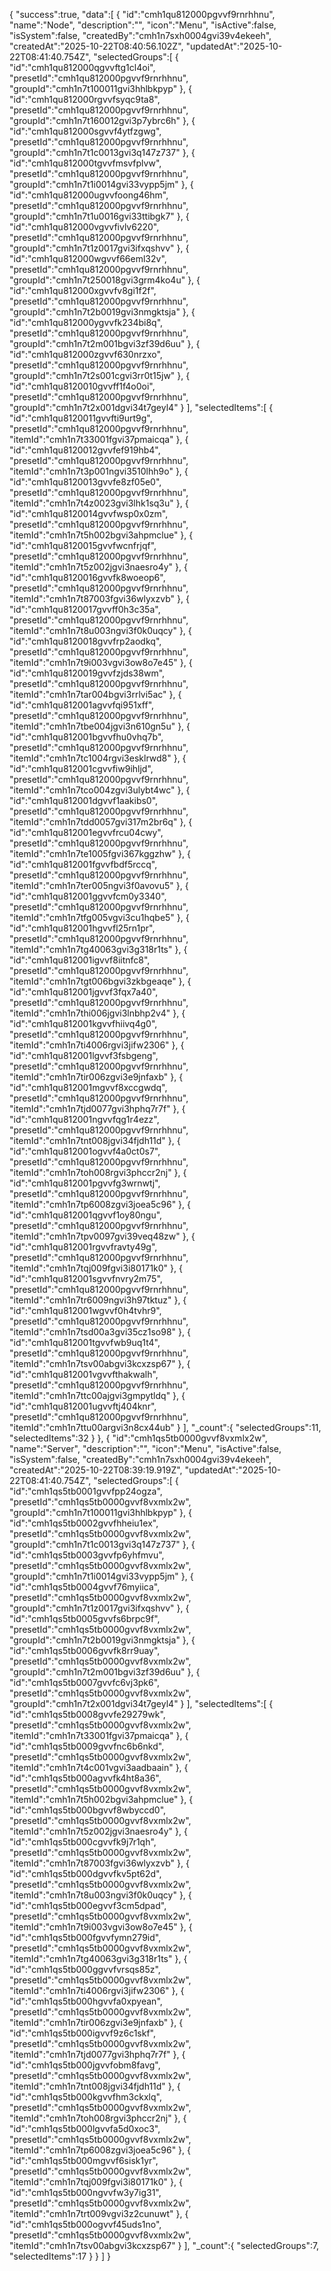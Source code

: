 {
   "success":true,
   "data":[
      {
         "id":"cmh1qu812000pgvvf9rnrhhnu",
         "name":"Node",
         "description":"",
         "icon":"Menu",
         "isActive":false,
         "isSystem":false,
         "createdBy":"cmh1n7sxh0004gvi39v4ekeeh",
         "createdAt":"2025-10-22T08:40:56.102Z",
         "updatedAt":"2025-10-22T08:41:40.754Z",
         "selectedGroups":[
            {
               "id":"cmh1qu812000qgvvftg1cl4oi",
               "presetId":"cmh1qu812000pgvvf9rnrhhnu",
               "groupId":"cmh1n7t100011gvi3hhlbkpyp"
            },
            {
               "id":"cmh1qu812000rgvvfsyqc9ta8",
               "presetId":"cmh1qu812000pgvvf9rnrhhnu",
               "groupId":"cmh1n7t160012gvi3p7ybrc6h"
            },
            {
               "id":"cmh1qu812000sgvvf4ytfzgwg",
               "presetId":"cmh1qu812000pgvvf9rnrhhnu",
               "groupId":"cmh1n7t1c0013gvi3q147z737"
            },
            {
               "id":"cmh1qu812000tgvvfmsvfplvw",
               "presetId":"cmh1qu812000pgvvf9rnrhhnu",
               "groupId":"cmh1n7t1i0014gvi33vypp5jm"
            },
            {
               "id":"cmh1qu812000ugvvfoong46hm",
               "presetId":"cmh1qu812000pgvvf9rnrhhnu",
               "groupId":"cmh1n7t1u0016gvi33ttibgk7"
            },
            {
               "id":"cmh1qu812000vgvvfivlv6220",
               "presetId":"cmh1qu812000pgvvf9rnrhhnu",
               "groupId":"cmh1n7t1z0017gvi3ifxqshvv"
            },
            {
               "id":"cmh1qu812000wgvvf66eml32v",
               "presetId":"cmh1qu812000pgvvf9rnrhhnu",
               "groupId":"cmh1n7t250018gvi3grm4ko4u"
            },
            {
               "id":"cmh1qu812000xgvvfv8gi1f2f",
               "presetId":"cmh1qu812000pgvvf9rnrhhnu",
               "groupId":"cmh1n7t2b0019gvi3nmgktsja"
            },
            {
               "id":"cmh1qu812000ygvvfk234bi8q",
               "presetId":"cmh1qu812000pgvvf9rnrhhnu",
               "groupId":"cmh1n7t2m001bgvi3zf39d6uu"
            },
            {
               "id":"cmh1qu812000zgvvf630nrzxo",
               "presetId":"cmh1qu812000pgvvf9rnrhhnu",
               "groupId":"cmh1n7t2s001cgvi3rr0t15jw"
            },
            {
               "id":"cmh1qu8120010gvvff1f4o0oi",
               "presetId":"cmh1qu812000pgvvf9rnrhhnu",
               "groupId":"cmh1n7t2x001dgvi34t7geyl4"
            }
         ],
         "selectedItems":[
            {
               "id":"cmh1qu8120011gvvfti9urt9g",
               "presetId":"cmh1qu812000pgvvf9rnrhhnu",
               "itemId":"cmh1n7t33001fgvi37pmaicqa"
            },
            {
               "id":"cmh1qu8120012gvvfef919hb4",
               "presetId":"cmh1qu812000pgvvf9rnrhhnu",
               "itemId":"cmh1n7t3p001ngvi3510lhh9o"
            },
            {
               "id":"cmh1qu8120013gvvfe8zf05e0",
               "presetId":"cmh1qu812000pgvvf9rnrhhnu",
               "itemId":"cmh1n7t4z0023gvi3lhk1sq3u"
            },
            {
               "id":"cmh1qu8120014gvvfwsp0x0zm",
               "presetId":"cmh1qu812000pgvvf9rnrhhnu",
               "itemId":"cmh1n7t5h002bgvi3ahpmclue"
            },
            {
               "id":"cmh1qu8120015gvvfwcnfrjqf",
               "presetId":"cmh1qu812000pgvvf9rnrhhnu",
               "itemId":"cmh1n7t5z002jgvi3naesro4y"
            },
            {
               "id":"cmh1qu8120016gvvfk8woeop6",
               "presetId":"cmh1qu812000pgvvf9rnrhhnu",
               "itemId":"cmh1n7t87003fgvi36wlyxzvb"
            },
            {
               "id":"cmh1qu8120017gvvff0h3c35a",
               "presetId":"cmh1qu812000pgvvf9rnrhhnu",
               "itemId":"cmh1n7t8u003ngvi3f0k0uqcy"
            },
            {
               "id":"cmh1qu8120018gvvfrp2aodkq",
               "presetId":"cmh1qu812000pgvvf9rnrhhnu",
               "itemId":"cmh1n7t9i003vgvi3ow8o7e45"
            },
            {
               "id":"cmh1qu8120019gvvfzjds38wm",
               "presetId":"cmh1qu812000pgvvf9rnrhhnu",
               "itemId":"cmh1n7tar004bgvi3rrlvi5ac"
            },
            {
               "id":"cmh1qu812001agvvfqi951xff",
               "presetId":"cmh1qu812000pgvvf9rnrhhnu",
               "itemId":"cmh1n7tbe004jgvi3n610gn5u"
            },
            {
               "id":"cmh1qu812001bgvvfhu0vhq7b",
               "presetId":"cmh1qu812000pgvvf9rnrhhnu",
               "itemId":"cmh1n7tc1004rgvi3esklrwd8"
            },
            {
               "id":"cmh1qu812001cgvvfiw9ihljd",
               "presetId":"cmh1qu812000pgvvf9rnrhhnu",
               "itemId":"cmh1n7tco004zgvi3ulybt4wc"
            },
            {
               "id":"cmh1qu812001dgvvf1aakibs0",
               "presetId":"cmh1qu812000pgvvf9rnrhhnu",
               "itemId":"cmh1n7tdd0057gvi317m2br6q"
            },
            {
               "id":"cmh1qu812001egvvfrcu04cwy",
               "presetId":"cmh1qu812000pgvvf9rnrhhnu",
               "itemId":"cmh1n7te1005fgvi367kggzhw"
            },
            {
               "id":"cmh1qu812001fgvvfbdf5rccq",
               "presetId":"cmh1qu812000pgvvf9rnrhhnu",
               "itemId":"cmh1n7ter005ngvi3f0avovu5"
            },
            {
               "id":"cmh1qu812001ggvvfcm0y3340",
               "presetId":"cmh1qu812000pgvvf9rnrhhnu",
               "itemId":"cmh1n7tfg005vgvi3cu1hqbe5"
            },
            {
               "id":"cmh1qu812001hgvvfl25rn1pr",
               "presetId":"cmh1qu812000pgvvf9rnrhhnu",
               "itemId":"cmh1n7tg40063gvi3g318r1ts"
            },
            {
               "id":"cmh1qu812001igvvf8iitnfc8",
               "presetId":"cmh1qu812000pgvvf9rnrhhnu",
               "itemId":"cmh1n7tgt006bgvi3zkbgeaqe"
            },
            {
               "id":"cmh1qu812001jgvvf3fqx7a40",
               "presetId":"cmh1qu812000pgvvf9rnrhhnu",
               "itemId":"cmh1n7thi006jgvi3lnbhp2v4"
            },
            {
               "id":"cmh1qu812001kgvvfhiivq4g0",
               "presetId":"cmh1qu812000pgvvf9rnrhhnu",
               "itemId":"cmh1n7ti4006rgvi3jifw2306"
            },
            {
               "id":"cmh1qu812001lgvvf3fsbgeng",
               "presetId":"cmh1qu812000pgvvf9rnrhhnu",
               "itemId":"cmh1n7tir006zgvi3e9jnfaxb"
            },
            {
               "id":"cmh1qu812001mgvvf8xccgwdq",
               "presetId":"cmh1qu812000pgvvf9rnrhhnu",
               "itemId":"cmh1n7tjd0077gvi3hphq7r7f"
            },
            {
               "id":"cmh1qu812001ngvvfqg1r4ezz",
               "presetId":"cmh1qu812000pgvvf9rnrhhnu",
               "itemId":"cmh1n7tnt008jgvi34fjdh11d"
            },
            {
               "id":"cmh1qu812001ogvvf4a0ct0s7",
               "presetId":"cmh1qu812000pgvvf9rnrhhnu",
               "itemId":"cmh1n7toh008rgvi3phccr2nj"
            },
            {
               "id":"cmh1qu812001pgvvfg3wrnwtj",
               "presetId":"cmh1qu812000pgvvf9rnrhhnu",
               "itemId":"cmh1n7tp6008zgvi3joea5c96"
            },
            {
               "id":"cmh1qu812001qgvvf1oy80ngu",
               "presetId":"cmh1qu812000pgvvf9rnrhhnu",
               "itemId":"cmh1n7tpv0097gvi39veq48zw"
            },
            {
               "id":"cmh1qu812001rgvvfravty49g",
               "presetId":"cmh1qu812000pgvvf9rnrhhnu",
               "itemId":"cmh1n7tqj009fgvi3i80171k0"
            },
            {
               "id":"cmh1qu812001sgvvfnvry2m75",
               "presetId":"cmh1qu812000pgvvf9rnrhhnu",
               "itemId":"cmh1n7tr6009ngvi3h97tktuz"
            },
            {
               "id":"cmh1qu812001wgvvf0h4tvhr9",
               "presetId":"cmh1qu812000pgvvf9rnrhhnu",
               "itemId":"cmh1n7tsd00a3gvi35cz1so98"
            },
            {
               "id":"cmh1qu812001tgvvfwb9uq1t4",
               "presetId":"cmh1qu812000pgvvf9rnrhhnu",
               "itemId":"cmh1n7tsv00abgvi3kcxzsp67"
            },
            {
               "id":"cmh1qu812001vgvvfthakwalh",
               "presetId":"cmh1qu812000pgvvf9rnrhhnu",
               "itemId":"cmh1n7ttc00ajgvi3gmpytldq"
            },
            {
               "id":"cmh1qu812001ugvvftj404knr",
               "presetId":"cmh1qu812000pgvvf9rnrhhnu",
               "itemId":"cmh1n7ttu00argvi3n8cx44ub"
            }
         ],
         "_count":{
            "selectedGroups":11,
            "selectedItems":32
         }
      },
      {
         "id":"cmh1qs5tb0000gvvf8vxmlx2w",
         "name":"Server",
         "description":"",
         "icon":"Menu",
         "isActive":false,
         "isSystem":false,
         "createdBy":"cmh1n7sxh0004gvi39v4ekeeh",
         "createdAt":"2025-10-22T08:39:19.919Z",
         "updatedAt":"2025-10-22T08:41:40.754Z",
         "selectedGroups":[
            {
               "id":"cmh1qs5tb0001gvvfpp24ogza",
               "presetId":"cmh1qs5tb0000gvvf8vxmlx2w",
               "groupId":"cmh1n7t100011gvi3hhlbkpyp"
            },
            {
               "id":"cmh1qs5tb0002gvvfhheiu1ex",
               "presetId":"cmh1qs5tb0000gvvf8vxmlx2w",
               "groupId":"cmh1n7t1c0013gvi3q147z737"
            },
            {
               "id":"cmh1qs5tb0003gvvfp6yhfmvu",
               "presetId":"cmh1qs5tb0000gvvf8vxmlx2w",
               "groupId":"cmh1n7t1i0014gvi33vypp5jm"
            },
            {
               "id":"cmh1qs5tb0004gvvf76myiica",
               "presetId":"cmh1qs5tb0000gvvf8vxmlx2w",
               "groupId":"cmh1n7t1z0017gvi3ifxqshvv"
            },
            {
               "id":"cmh1qs5tb0005gvvfs6brpc9f",
               "presetId":"cmh1qs5tb0000gvvf8vxmlx2w",
               "groupId":"cmh1n7t2b0019gvi3nmgktsja"
            },
            {
               "id":"cmh1qs5tb0006gvvfk8rr9uay",
               "presetId":"cmh1qs5tb0000gvvf8vxmlx2w",
               "groupId":"cmh1n7t2m001bgvi3zf39d6uu"
            },
            {
               "id":"cmh1qs5tb0007gvvfc6vj3pk6",
               "presetId":"cmh1qs5tb0000gvvf8vxmlx2w",
               "groupId":"cmh1n7t2x001dgvi34t7geyl4"
            }
         ],
         "selectedItems":[
            {
               "id":"cmh1qs5tb0008gvvfe29279wk",
               "presetId":"cmh1qs5tb0000gvvf8vxmlx2w",
               "itemId":"cmh1n7t33001fgvi37pmaicqa"
            },
            {
               "id":"cmh1qs5tb0009gvvfnc6b6nkd",
               "presetId":"cmh1qs5tb0000gvvf8vxmlx2w",
               "itemId":"cmh1n7t4c001vgvi3aadbaain"
            },
            {
               "id":"cmh1qs5tb000agvvfk4ht8a36",
               "presetId":"cmh1qs5tb0000gvvf8vxmlx2w",
               "itemId":"cmh1n7t5h002bgvi3ahpmclue"
            },
            {
               "id":"cmh1qs5tb000bgvvf8wbyccd0",
               "presetId":"cmh1qs5tb0000gvvf8vxmlx2w",
               "itemId":"cmh1n7t5z002jgvi3naesro4y"
            },
            {
               "id":"cmh1qs5tb000cgvvfk9j7r1qh",
               "presetId":"cmh1qs5tb0000gvvf8vxmlx2w",
               "itemId":"cmh1n7t87003fgvi36wlyxzvb"
            },
            {
               "id":"cmh1qs5tb000dgvvfkv5pt62d",
               "presetId":"cmh1qs5tb0000gvvf8vxmlx2w",
               "itemId":"cmh1n7t8u003ngvi3f0k0uqcy"
            },
            {
               "id":"cmh1qs5tb000egvvf3cm5dpad",
               "presetId":"cmh1qs5tb0000gvvf8vxmlx2w",
               "itemId":"cmh1n7t9i003vgvi3ow8o7e45"
            },
            {
               "id":"cmh1qs5tb000fgvvfymn279id",
               "presetId":"cmh1qs5tb0000gvvf8vxmlx2w",
               "itemId":"cmh1n7tg40063gvi3g318r1ts"
            },
            {
               "id":"cmh1qs5tb000ggvvfvrsqs85z",
               "presetId":"cmh1qs5tb0000gvvf8vxmlx2w",
               "itemId":"cmh1n7ti4006rgvi3jifw2306"
            },
            {
               "id":"cmh1qs5tb000hgvvfa0xpyean",
               "presetId":"cmh1qs5tb0000gvvf8vxmlx2w",
               "itemId":"cmh1n7tir006zgvi3e9jnfaxb"
            },
            {
               "id":"cmh1qs5tb000igvvf9z6c1skf",
               "presetId":"cmh1qs5tb0000gvvf8vxmlx2w",
               "itemId":"cmh1n7tjd0077gvi3hphq7r7f"
            },
            {
               "id":"cmh1qs5tb000jgvvfobm8favg",
               "presetId":"cmh1qs5tb0000gvvf8vxmlx2w",
               "itemId":"cmh1n7tnt008jgvi34fjdh11d"
            },
            {
               "id":"cmh1qs5tb000kgvvfhm3ckxlq",
               "presetId":"cmh1qs5tb0000gvvf8vxmlx2w",
               "itemId":"cmh1n7toh008rgvi3phccr2nj"
            },
            {
               "id":"cmh1qs5tb000lgvvfa5d0xoc3",
               "presetId":"cmh1qs5tb0000gvvf8vxmlx2w",
               "itemId":"cmh1n7tp6008zgvi3joea5c96"
            },
            {
               "id":"cmh1qs5tb000mgvvf6sisk1yr",
               "presetId":"cmh1qs5tb0000gvvf8vxmlx2w",
               "itemId":"cmh1n7tqj009fgvi3i80171k0"
            },
            {
               "id":"cmh1qs5tb000ngvvfw3y7ig31",
               "presetId":"cmh1qs5tb0000gvvf8vxmlx2w",
               "itemId":"cmh1n7trt009vgvi3z2cunuwt"
            },
            {
               "id":"cmh1qs5tb000ogvvf45uds1no",
               "presetId":"cmh1qs5tb0000gvvf8vxmlx2w",
               "itemId":"cmh1n7tsv00abgvi3kcxzsp67"
            }
         ],
         "_count":{
            "selectedGroups":7,
            "selectedItems":17
         }
      }
   ]
}